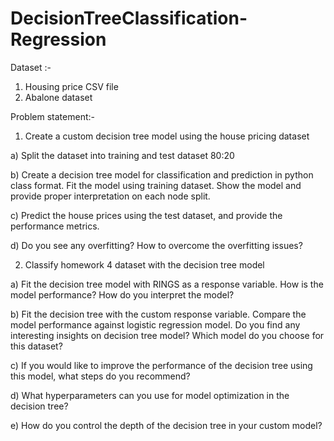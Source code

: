 # DecisionTreeClassification-Regression

Dataset :-

1. Housing price CSV file
2. Abalone dataset

Problem statement:- 

1. Create a custom decision tree model using the house pricing dataset

 a) Split the dataset into training and test dataset 80:20

 b) Create a decision tree model for classification and prediction in python class format. Fit the model using training dataset. Show the model and provide proper interpretation on each node split.

 c) Predict the house prices using the test dataset, and provide the performance metrics. 

 d) Do you see any overfitting? How to overcome the overfitting issues? 



2.  Classify homework 4 dataset with the decision tree model

 a) Fit the decision tree model with RINGS as a response variable. How is the model performance? How do you interpret the model?

 b) Fit the decision tree with the custom response variable. Compare the model performance against logistic regression model. Do you find any interesting insights on decision tree model? Which model do you choose for this dataset?

c) If you would like to improve the performance of the decision tree using this model, what steps do you recommend?

d) What hyperparameters can you use for model optimization in the decision tree?

e) How do you control the depth of the decision tree in your custom model?
